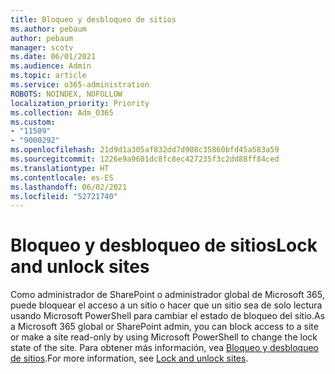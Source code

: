 ```yaml
---
title: Bloqueo y desbloqueo de sitios
ms.author: pebaum
author: pebaum
manager: scotv
ms.date: 06/01/2021
ms.audience: Admin
ms.topic: article
ms.service: o365-administration
ROBOTS: NOINDEX, NOFOLLOW
localization_priority: Priority
ms.collection: Adm_O365
ms.custom:
- "11509"
- "9000292"
ms.openlocfilehash: 21d9d1a305af832dd7d908c35860bfd45a583a59
ms.sourcegitcommit: 1226e9a9601dc8fc8ec427235f3c2dd88ff84ced
ms.translationtype: HT
ms.contentlocale: es-ES
ms.lasthandoff: 06/02/2021
ms.locfileid: "52721740"
---
```

# <a name="lock-and-unlock-sites"></a><span data-ttu-id="5f8a2-102">Bloqueo y desbloqueo de sitios</span><span class="sxs-lookup"><span data-stu-id="5f8a2-102">Lock and unlock sites</span></span>

<span data-ttu-id="5f8a2-103">Como administrador de SharePoint o administrador global de Microsoft 365, puede bloquear el acceso a un sitio o hacer que un sitio sea de solo lectura usando Microsoft PowerShell para cambiar el estado de bloqueo del sitio.</span><span class="sxs-lookup"><span data-stu-id="5f8a2-103">As a Microsoft 365 global or SharePoint admin, you can block access to a site or make a site read-only by using Microsoft PowerShell to change the lock state of the site.</span></span> <span data-ttu-id="5f8a2-104">Para obtener más información, vea [Bloqueo y desbloqueo de sitios](/sharepoint/manage-lock-status).</span><span class="sxs-lookup"><span data-stu-id="5f8a2-104">For more information, see [Lock and unlock sites](/sharepoint/manage-lock-status).</span></span>